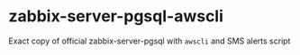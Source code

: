 # zabbix-server-pgsql-awscli
Exact copy of official zabbix-server-pgsql with `awscli` and SMS alerts script
